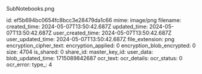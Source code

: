 SubNotebooks.png

id: ef5b694bc0654fc8bcc3e28479da1c66
mime: image/png
filename: 
created_time: 2024-05-07T13:50:42.687Z
updated_time: 2024-05-07T13:50:42.687Z
user_created_time: 2024-05-07T13:50:42.687Z
user_updated_time: 2024-05-07T13:50:42.687Z
file_extension: png
encryption_cipher_text: 
encryption_applied: 0
encryption_blob_encrypted: 0
size: 4704
is_shared: 0
share_id: 
master_key_id: 
user_data: 
blob_updated_time: 1715089842687
ocr_text: 
ocr_details: 
ocr_status: 0
ocr_error: 
type_: 4